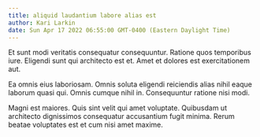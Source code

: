 ```yaml
---
title: aliquid laudantium labore alias est
author: Kari Larkin
date: Sun Apr 17 2022 06:55:00 GMT-0400 (Eastern Daylight Time)
---
```

Et sunt modi veritatis consequatur consequuntur. Ratione quos temporibus iure. Eligendi sunt qui architecto est et. Amet et dolores est exercitationem aut.

 Ea omnis eius laboriosam. Omnis soluta eligendi reiciendis alias nihil eaque laborum quasi qui. Omnis cumque nihil in. Consequuntur ratione nisi modi.

 Magni est maiores. Quis sint velit qui amet voluptate. Quibusdam ut architecto dignissimos consequatur accusantium fugit minima. Rerum beatae voluptates est et cum nisi amet maxime.